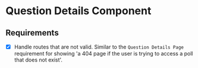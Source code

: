 # Question Details Component

## Requirements
- [X] Handle routes that are not valid. Similar to the `Question Details Page` requirement for showing 'a 404 page if the user is trying to access a poll that does not exist'.